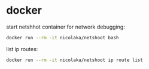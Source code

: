 # docker

start netshhot container for network debugging:
```bash
docker run --rm -it nicolaka/netshoot bash
```

list ip routes:
```bash
docker run --rm -it nicolaka/netshoot ip route list
```

